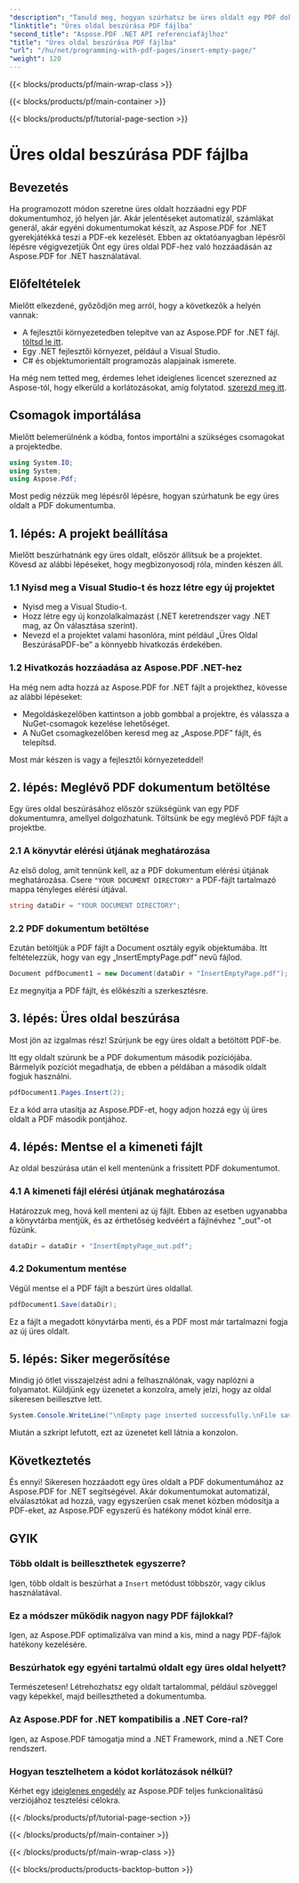 ```yaml
---
"description": "Tanuld meg, hogyan szúrhatsz be üres oldalt egy PDF dokumentumba az Aspose.PDF for .NET használatával. Lépésről lépésre bemutató kódpéldákkal a zökkenőmentes PDF-szerkesztéshez."
"linktitle": "Üres oldal beszúrása PDF fájlba"
"second_title": "Aspose.PDF .NET API referenciafájlhoz"
"title": "Üres oldal beszúrása PDF fájlba"
"url": "/hu/net/programming-with-pdf-pages/insert-empty-page/"
"weight": 120
---
```


{{< blocks/products/pf/main-wrap-class >}}

{{< blocks/products/pf/main-container >}}

{{< blocks/products/pf/tutorial-page-section >}}

# Üres oldal beszúrása PDF fájlba

## Bevezetés

Ha programozott módon szeretne üres oldalt hozzáadni egy PDF dokumentumhoz, jó helyen jár. Akár jelentéseket automatizál, számlákat generál, akár egyéni dokumentumokat készít, az Aspose.PDF for .NET gyerekjátékká teszi a PDF-ek kezelését. Ebben az oktatóanyagban lépésről lépésre végigvezetjük Önt egy üres oldal PDF-hez való hozzáadásán az Aspose.PDF for .NET használatával.

## Előfeltételek

Mielőtt elkezdené, győződjön meg arról, hogy a következők a helyén vannak:

- A fejlesztői környezetedben telepítve van az Aspose.PDF for .NET fájl. [töltsd le itt](https://releases.aspose.com/pdf/net/).
- Egy .NET fejlesztői környezet, például a Visual Studio.
- C# és objektumorientált programozás alapjainak ismerete.

Ha még nem tetted meg, érdemes lehet ideiglenes licencet szerezned az Aspose-tól, hogy elkerüld a korlátozásokat, amíg folytatod. [szerezd meg itt](https://purchase.aspose.com/temporary-license/).

## Csomagok importálása

Mielőtt belemerülnénk a kódba, fontos importálni a szükséges csomagokat a projektedbe.

```csharp
using System.IO;
using System;
using Aspose.Pdf;
```

Most pedig nézzük meg lépésről lépésre, hogyan szúrhatunk be egy üres oldalt a PDF dokumentumba.

## 1. lépés: A projekt beállítása

Mielőtt beszúrhatnánk egy üres oldalt, először állítsuk be a projektet. Kövesd az alábbi lépéseket, hogy megbizonyosodj róla, minden készen áll.

### 1.1 Nyisd meg a Visual Studio-t és hozz létre egy új projektet
- Nyisd meg a Visual Studio-t.
- Hozz létre egy új konzolalkalmazást (.NET keretrendszer vagy .NET mag, az Ön választása szerint).
- Nevezd el a projektet valami hasonlóra, mint például „Üres Oldal BeszúrásaPDF-be” a könnyebb hivatkozás érdekében.

### 1.2 Hivatkozás hozzáadása az Aspose.PDF .NET-hez
Ha még nem adta hozzá az Aspose.PDF for .NET fájlt a projekthez, kövesse az alábbi lépéseket:
- Megoldáskezelőben kattintson a jobb gombbal a projektre, és válassza a NuGet-csomagok kezelése lehetőséget.
- A NuGet csomagkezelőben keresd meg az „Aspose.PDF” fájlt, és telepítsd.

Most már készen is vagy a fejlesztői környezeteddel!

## 2. lépés: Meglévő PDF dokumentum betöltése

Egy üres oldal beszúrásához először szükségünk van egy PDF dokumentumra, amellyel dolgozhatunk. Töltsünk be egy meglévő PDF fájlt a projektbe.

### 2.1 A könyvtár elérési útjának meghatározása

Az első dolog, amit tennünk kell, az a PDF dokumentum elérési útjának meghatározása. Csere `"YOUR DOCUMENT DIRECTORY"` a PDF-fájlt tartalmazó mappa tényleges elérési útjával.

```csharp
string dataDir = "YOUR DOCUMENT DIRECTORY";
```

### 2.2 PDF dokumentum betöltése

Ezután betöltjük a PDF fájlt a Document osztály egyik objektumába. Itt feltételezzük, hogy van egy „InsertEmptyPage.pdf” nevű fájlod.

```csharp
Document pdfDocument1 = new Document(dataDir + "InsertEmptyPage.pdf");
```

Ez megnyitja a PDF fájlt, és előkészíti a szerkesztésre.

## 3. lépés: Üres oldal beszúrása

Most jön az izgalmas rész! Szúrjunk be egy üres oldalt a betöltött PDF-be.

Itt egy oldalt szúrunk be a PDF dokumentum második pozíciójába. Bármelyik pozíciót megadhatja, de ebben a példában a második oldalt fogjuk használni.

```csharp
pdfDocument1.Pages.Insert(2);
```

Ez a kód arra utasítja az Aspose.PDF-et, hogy adjon hozzá egy új üres oldalt a PDF második pontjához.

## 4. lépés: Mentse el a kimeneti fájlt

Az oldal beszúrása után el kell mentenünk a frissített PDF dokumentumot.

### 4.1 A kimeneti fájl elérési útjának meghatározása

Határozzuk meg, hová kell menteni az új fájlt. Ebben az esetben ugyanabba a könyvtárba mentjük, és az érthetőség kedvéért a fájlnévhez "_out"-ot fűzünk.

```csharp
dataDir = dataDir + "InsertEmptyPage_out.pdf";
```

### 4.2 Dokumentum mentése

Végül mentse el a PDF fájlt a beszúrt üres oldallal.

```csharp
pdfDocument1.Save(dataDir);
```

Ez a fájlt a megadott könyvtárba menti, és a PDF most már tartalmazni fogja az új üres oldalt.

## 5. lépés: Siker megerősítése

Mindig jó ötlet visszajelzést adni a felhasználónak, vagy naplózni a folyamatot. Küldjünk egy üzenetet a konzolra, amely jelzi, hogy az oldal sikeresen beillesztve lett.

```csharp
System.Console.WriteLine("\nEmpty page inserted successfully.\nFile saved at " + dataDir);
```

Miután a szkript lefutott, ezt az üzenetet kell látnia a konzolon.

## Következtetés

És ennyi! Sikeresen hozzáadott egy üres oldalt a PDF dokumentumához az Aspose.PDF for .NET segítségével. Akár dokumentumokat automatizál, elválasztókat ad hozzá, vagy egyszerűen csak menet közben módosítja a PDF-eket, az Aspose.PDF egyszerű és hatékony módot kínál erre.


## GYIK

### Több oldalt is beilleszthetek egyszerre?
Igen, több oldalt is beszúrhat a `Insert` metódust többször, vagy ciklus használatával.

### Ez a módszer működik nagyon nagy PDF fájlokkal?
Igen, az Aspose.PDF optimalizálva van mind a kis, mind a nagy PDF-fájlok hatékony kezelésére.

### Beszúrhatok egy egyéni tartalmú oldalt egy üres oldal helyett?
Természetesen! Létrehozhatsz egy oldalt tartalommal, például szöveggel vagy képekkel, majd beillesztheted a dokumentumba.

### Az Aspose.PDF for .NET kompatibilis a .NET Core-ral?
Igen, az Aspose.PDF támogatja mind a .NET Framework, mind a .NET Core rendszert.

### Hogyan tesztelhetem a kódot korlátozások nélkül?
Kérhet egy [ideiglenes engedély](https://purchase.aspose.com/temporary-license/) az Aspose.PDF teljes funkcionalitású verziójához tesztelési célokra.

{{< /blocks/products/pf/tutorial-page-section >}}

{{< /blocks/products/pf/main-container >}}

{{< /blocks/products/pf/main-wrap-class >}}

{{< blocks/products/products-backtop-button >}}